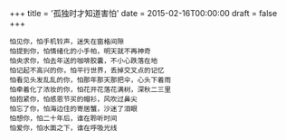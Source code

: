 +++
title = '孤独时才知道害怕'
date = 2015-02-16T00:00:00
draft = false
+++



```text
怕见你，怕手机铃声，迷失在窗格间隙
怕提到你，怕情绪化的小手帕，明天就不再神奇
怕央求你，怕去年送的咖啡胶囊，不小心跌落在地
怕记起不高兴的你，怕平行世界，丢掉交叉点的记忆
怕看见头发乱乱的你，怕那年那天那把伞，心头下着雨
怕牵着化了浓妆的你，怕花开花落花满树，深秋二三里
怕抱紧你，怕感恩节买的帽衫，风吹过鼻尖
怕忘了你，怕海边住的寄居蟹，沙迷了泪眼
怕想你，怕二十年后，谁在聆听时间
怕爱你，怕水面之下，谁在呼吸光线
```
